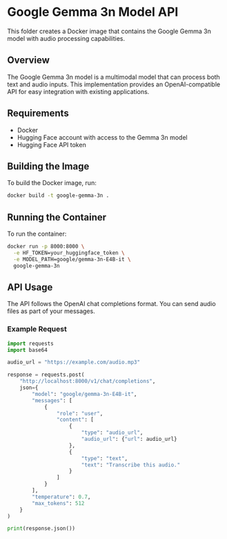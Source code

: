 # Google Gemma 3n Model API

This folder creates a Docker image that contains the Google Gemma 3n model with audio processing capabilities.

## Overview

The Google Gemma 3n model is a multimodal model that can process both text and audio inputs. This implementation provides an OpenAI-compatible API for easy integration with existing applications.

## Requirements

- Docker
- Hugging Face account with access to the Gemma 3n model
- Hugging Face API token

## Building the Image

To build the Docker image, run:

```bash
docker build -t google-gemma-3n .
```

## Running the Container

To run the container:

```bash
docker run -p 8000:8000 \
  -e HF_TOKEN=your_huggingface_token \
  -e MODEL_PATH=google/gemma-3n-E4B-it \
  google-gemma-3n
```

## API Usage

The API follows the OpenAI chat completions format. You can send audio files as part of your messages.

### Example Request

```python
import requests
import base64

audio_url = "https://example.com/audio.mp3"

response = requests.post(
    "http://localhost:8000/v1/chat/completions",
    json={
        "model": "google/gemma-3n-E4B-it",
        "messages": [
            {
                "role": "user",
                "content": [
                    {
                        "type": "audio_url",
                        "audio_url": {"url": audio_url}
                    },
                    {
                        "type": "text",
                        "text": "Transcribe this audio."
                    }
                ]
            }
        ],
        "temperature": 0.7,
        "max_tokens": 512
    }
)

print(response.json())
```

